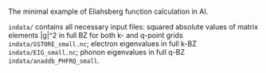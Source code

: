 The minimal example of Eliahsberg function calculation in Al.

`indata/` contains all necessary input files: squared absolute values of matrix elements |g|^2 in full BZ for both k- and q-point grids `indata/GSTORE_small.nc`; electron eigenvalues in full k-BZ `indata/EIG_small.nc`; phonon eigenvalues in full q-BZ `indata/anaddb_PHFRQ_small`.